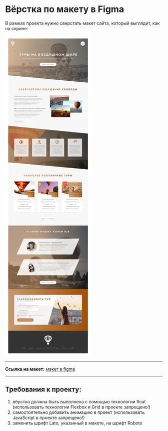 # Вёрстка по макету в Figma

В рамках проекта нужно сверстать макет сайта, который выглядит, как на скрине:
  
![](images/layout.jpg) 

___

**Ссылка на макет:** [макет в figma](https://www.figma.com/file/ybWpKHKlfkpcCul34DwjzO/%D0%9F%D0%B5%D1%80%D0%B2%D1%8B%D0%B9-%D0%BC%D0%B0%D0%BA%D0%B5%D1%82-%D1%81-float?node-id=0%3A1)

___

## Требования к проекту:  

1. вёрстка должна быть выполнена с помощью технологии float (использовать технологии Flexbox и Grid в проекте запрещено!)
2. самостоятельно добавить анимацию в проект (использовать JavaScript в проекте запрещено!)
3. заменить шрифт Lato, указанный в макете, на шрифт Roboto